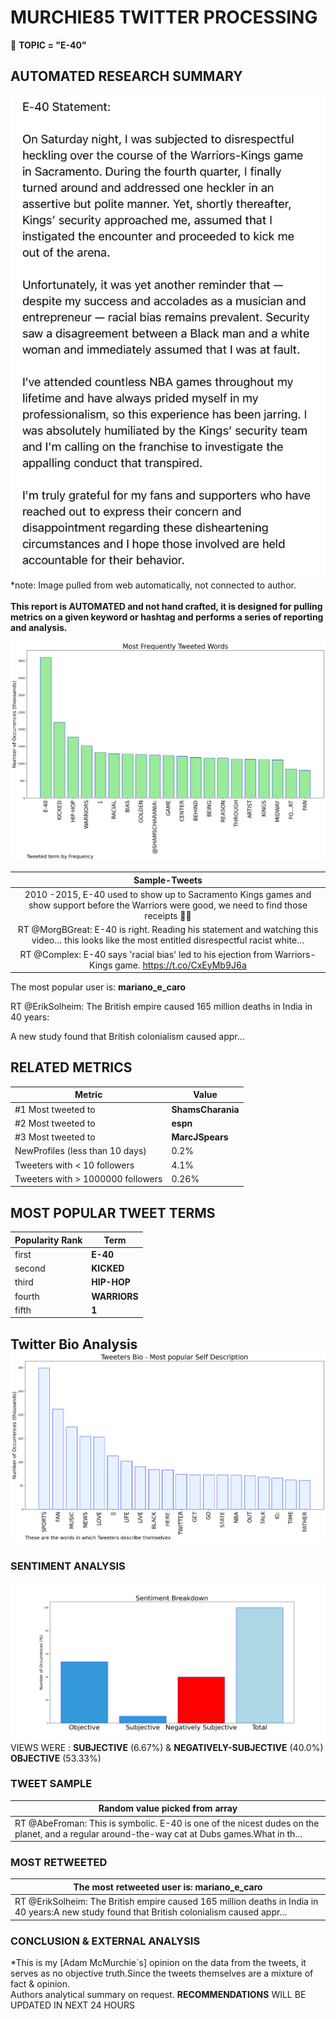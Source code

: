 # MURCHIE85 TWITTER PROCESSING 
&#x1F34E; **TOPIC = "E-40"**

## AUTOMATED RESEARCH SUMMARY

![image](assets/2023-04-16hashtagImage.png)*note: Image pulled from web automatically, not connected to author.
<br></br>
<b> This report is AUTOMATED and not hand crafted, it is designed for pulling metrics on a given keyword or hashtag and performs a series of reporting and analysis.</b>



![image](assets/2023-04-16TWEETS.png)



|                **Sample-Tweets**        |
| :-------------: |
| 2010 -2015, E-40 used to show up to Sacramento Kings games and show support before the Warriors were good, we need to find those receipts 🧾🧾 |
| RT @MorgBGreat: E-40 is right. Reading his statement and watching this video… this looks like the most entitled disrespectful racist white… |
| RT @Complex: E-40 says 'racial bias' led to his ejection from Warriors-Kings game. https://t.co/CxEyMb9J6a |

The most popular user is: **mariano_e_caro**
<div class="alert alert-block alert-danger"> RT @ErikSolheim: The British empire caused 165 million deaths in India in 40 years:

A new study found that British colonialism caused appr…</div>

## RELATED METRICS<br>
| Metric | Value |
| ------------- | ------------- |
| #1 Most tweeted to  | **ShamsCharania** |
| #2 Most tweeted to  | **espn** |
| #3 Most tweeted to  | **MarcJSpears** |
| NewProfiles (less than 10 days) | 0.2%  |
| Tweeters with < 10 followers  | 4.1%|
| Tweeters with > 1000000 followers  | 0.26%  |



## MOST POPULAR TWEET TERMS 


| Popularity Rank  | Term |
| ------------- | ------------- |
| first  | **E-40**  |
| second  | **KICKED**  |
| third  | **HIP-HOP** |
| fourth  | **WARRIORS**  |
| fifth  | **1**  |


## Twitter Bio Analysis![image](assets/2023-04-16BIO.png)
### SENTIMENT ANALYSIS
![image](assets/2023-04-16sentiment.png)
VIEWS WERE : **SUBJECTIVE**  (6.67%) & **NEGATIVELY-SUBJECTIVE** (40.0%) **OBJECTIVE** (53.33%)

### TWEET SAMPLE 
| Random value picked from array |
| ------------- |
|RT @AbeFroman: This is symbolic. E-40 is one of the nicest dudes on the planet, and a regular around-the-way cat at Dubs games.What in th… |

### MOST RETWEETED 

| The most retweeted user is: **mariano_e_caro**  |
| ------------- |
| RT @ErikSolheim: The British empire caused 165 million deaths in India in 40 years:A new study found that British colonialism caused appr… |

### CONCLUSION & EXTERNAL ANALYSIS

*This is my [Adam McMurchie`s] opinion on the data from the tweets, it serves as no objective truth.Since the tweets themselves are a mixture of fact & opinion.<br>
Authors analytical summary on request.
**RECOMMENDATIONS** WILL BE UPDATED IN NEXT  24 HOURS <br>
